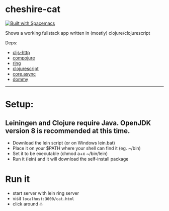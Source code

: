# cheshire-cat
[![Built with Spacemacs](https://cdn.rawgit.com/syl20bnr/spacemacs/442d025779da2f62fc86c2082703697714db6514/assets/spacemacs-badge.svg)](http://spacemacs.org)

Shows a working fullstack app written in (mostly) clojure/clojurescript

Deps: 
- [cljs-http](https://github.com/r0man/cljs-http)
- [compojure](https://github.com/weavejester/compojure)
- [ring](https://github.com/ring-clojure/ring)
- [clojurescript](https://clojurescript.org/)
- [core.async](https://github.com/clojure/core.async)
- [dommy](https://github.com/plumatic/dommy)
___

# Setup:

## Leiningen and Clojure require Java. OpenJDK version 8 is recommended at this time.

- Download the lein script (or on Windows lein.bat)
- Place it on your $PATH where your shell can find it (eg. ~/bin)
- Set it to be executable (chmod a+x ~/bin/lein)
- Run it (lein) and it will download the self-install package

# Run it

- start server with lein ring server
- visit `localhost:3000/cat.html`
- click around :fire:
